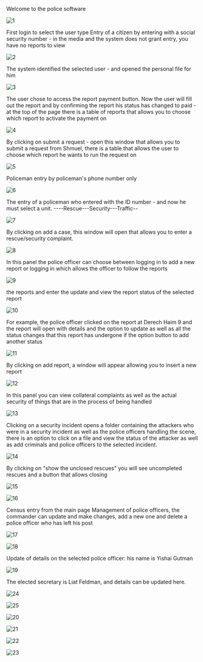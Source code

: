 Welcome to the police software

![1](https://github.com/sarah3257/Police-project---5-units/assets/144917462/a39f787d-03a5-46fe-9fd3-7ae1c2b47b14)

First login to select the user type
Entry of a citizen by entering with a social security number - in the media and the system does not grant entry, you have no reports to view

![2](https://github.com/sarah3257/Police-project---5-units/assets/144917462/1e0f7395-af58-4950-a8f7-3e39e24b3c47)

The system identified the selected user - and opened the personal file for him

![3](https://github.com/sarah3257/Police-project---5-units/assets/144917462/4a50a3bb-e452-4beb-b65c-8ec65421274f)

The user chose to access the report payment button. Now the user will fill out the report and by confirming the report his status has changed to paid - at the top of the page there is a table of reports that allows you to choose which report to activate the payment on

![4](https://github.com/sarah3257/Police-project---5-units/assets/144917462/5ebfaa80-f1a8-4509-a3d7-30560018c3b3)

By clicking on submit a request - open this window that allows you to submit a request from Shmuel, there is a table that allows the user to choose which report he wants to run the request on

![5](https://github.com/sarah3257/Police-project---5-units/assets/144917462/0685f047-2feb-4886-a115-457ea0c39bb7)

Policeman entry by policeman's phone number only

![6](https://github.com/sarah3257/Police-project---5-units/assets/144917462/f40a0c07-de55-493b-85ce-c8d129fdb898)

The entry of a policeman who entered with the ID number - and now he must select a unit. ----Rescue---Security---Traffic--

![7](https://github.com/sarah3257/Police-project---5-units/assets/144917462/747b64ce-defa-408d-b431-9531335dde95)

By clicking on add a case, this window will open that allows you to enter a rescue/security complaint.

![8](https://github.com/sarah3257/Police-project---5-units/assets/144917462/a512e3a8-7bd6-44e3-8037-4e29b381344b)

In this panel the police officer can choose between logging in to add a new report or logging in which allows the officer to follow the reports

![9](https://github.com/sarah3257/Police-project---5-units/assets/144917462/0b70fccf-bf0a-4f1c-8781-757126ac24a1)

the reports and enter the update and view the report status of the selected report

![10](https://github.com/sarah3257/Police-project---5-units/assets/144917462/ae4ab930-a876-45c8-a185-735043d8d8c0)

For example, the police officer clicked on the report at Derech Haim 9 and the report will open with details and the option to update as well as all the status changes that this report has undergone if the option button to add another status

![11](https://github.com/sarah3257/Police-project---5-units/assets/144917462/3a4d3657-04f0-406d-8bce-0f46fdc56f65)

By clicking on add report, a window will appear allowing you to insert a new report

![12](https://github.com/sarah3257/Police-project---5-units/assets/144917462/9c46d0ce-78b9-4594-9d63-f720f30f4219)

In this panel you can view collateral complaints as well as the actual security of things that are in the process of being handled

![13](https://github.com/sarah3257/Police-project---5-units/assets/144917462/f237a3d2-55ae-4ae2-b57a-bab3b2ee1ee3)

Clicking on a security incident opens a folder containing the attackers who were in a security incident as well as the police officers handling the scene, there is an option to click on a file and view the status of the attacker as well as add criminals and police officers to the selected incident.

![14](https://github.com/sarah3257/Police-project---5-units/assets/144917462/60ed25b3-94e3-4a71-9fc3-0705c45772ac)

By clicking on "show the unclosed rescues" you will see uncompleted rescues and a button that allows closing

![15](https://github.com/sarah3257/Police-project---5-units/assets/144917462/61d5b780-67ad-43b6-b99e-e416f7f513e5)

![16](https://github.com/sarah3257/Police-project---5-units/assets/144917462/2b06b151-0c44-4caf-9c5f-7d5c751e2837)

Census entry from the main page
Management of police officers, the commander can update and make changes, add a new one and delete a police officer who has left his post

![17](https://github.com/sarah3257/Police-project---5-units/assets/144917462/ca0288de-af4a-4bd9-b633-6dfccd947fdc)

![18](https://github.com/sarah3257/Police-project---5-units/assets/144917462/6195e77d-8d10-4fc6-bd6c-dc88df8fcba7)

Update of details on the selected police officer: his name is Yishai Gutman

![19](https://github.com/sarah3257/Police-project---5-units/assets/144917462/632b3b05-6206-4fd3-a634-e3bef03ca73e)

The elected secretary is Liat Feldman, and details can be updated here.

![24](https://github.com/sarah3257/Police-project---5-units/assets/144917462/5c3e47de-27c8-4d34-8363-626c51c7bdd6)

![25](https://github.com/sarah3257/Police-project---5-units/assets/144917462/2789b9c6-d702-4754-95bf-18c22bf5ea95)

![20](https://github.com/sarah3257/Police-project---5-units/assets/144917462/484eb813-acb2-4512-a154-5d1e4507c9bc)

![21](https://github.com/sarah3257/Police-project---5-units/assets/144917462/71458189-25ea-42f2-9ff7-7c1cc1bca273)

![22](https://github.com/sarah3257/Police-project---5-units/assets/144917462/3c6ad068-94ab-4160-8a94-c44f35e1f5f6)

![23](https://github.com/sarah3257/Police-project---5-units/assets/144917462/04edf6ba-a1e7-4952-b193-3edf8dadd2be)
